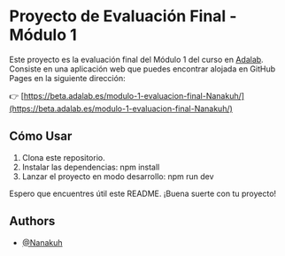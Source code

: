 # Proyecto de Evaluación Final - Módulo 1

Este proyecto es la evaluación final del Módulo 1 del curso en [Adalab](https://adalab.es/). Consiste en una aplicación web que puedes encontrar alojada en GitHub Pages en la siguiente dirección:

👉 [https://beta.adalab.es/modulo-1-evaluacion-final-Nanakuh/](https://beta.adalab.es/modulo-1-evaluacion-final-Nanakuh/)


## Cómo Usar

1. Clona este repositorio.
2. Instalar las dependencias: npm install
3. Lanzar el proyecto en modo desarrollo: npm run dev


Espero que encuentres útil este README. ¡Buena suerte con tu proyecto!


## Authors

- [@Nanakuh](https://github.com/Nanakuh)
